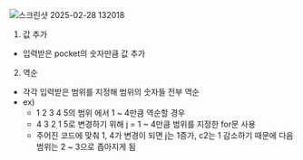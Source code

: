 ![스크린샷 2025-02-28 132018](https://github.com/user-attachments/assets/b2cf5270-c600-4dd6-96c5-32dfb3592f8c)

1. 값 추가
- 입력받은 pocket의 숫자만큼 값 추가

2. 역순
- 각각 입력받은 범위를 지정해 범위의 숫자들 전부 역순
- ex)
  - 1 2 3 4 5의 범위 에서 1 ~ 4만큼 역순할 경우
  - 4 3 2 1 5로 변경하기 위해 j = 1 ~ 4만큼 범위를 지정한 for문 사용
  - 주어진 코드에 맞춰 1, 4가 변경이 되면 j는 1증가, c2는 1 감소하기 때문에 다음 범위는 2 ~ 3으로 좁아지게 됨
  